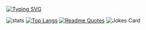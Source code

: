 [![Typing SVG](https://readme-typing-svg.demolab.com?font=Rubik+Maps&size=30&pause=1000&color=0CA9FF&background=FFFFFF00&random=false&width=435&lines=Hi+there+%F0%9F%91%8B)](https://git.io/typing-svg)
<!--
**sergey030902/sergey030902** is a ✨ _special_ ✨ repository because its `README.md` (this file) appears on your GitHub profile.

Here are some ideas to get you started:

- 🔭 I’m currently working on ...
- 🌱 I’m currently learning ...
- 👯 I’m looking to collaborate on ...
- 🤔 I’m looking for help with ...
- 💬 Ask me about ...
- 📫 How to reach me: ...
- 😄 Pronouns: ...
- ⚡ Fun fact: ...
-->
![stats](https://github-readme-stats.vercel.app/api?username=sergey030902&show_icons=true&bg_color=00000000)
[![Top Langs](https://github-readme-stats.vercel.app/api/top-langs/?username=sergey030902&layout=compact)](https://github.com/anuraghazra/github-readme-stats)
[![Readme Quotes](https://quotes-github-readme.vercel.app/api?type=horizontal&theme=dark)](https://github.com/piyushsuthar/github-readme-quotes)
![Jokes Card](https://readme-jokes.vercel.app/api)

